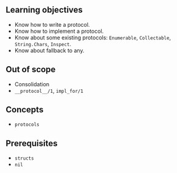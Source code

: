 ## Learning objectives

- Know how to write a protocol.
- Know how to implement a protocol.
- Know about some existing protocols: `Enumerable`, `Collectable`, `String.Chars`, `Inspect`.
- Know about fallback to any.

## Out of scope

- Consolidation
- `__protocol__/1`, `impl_for/1`

## Concepts

- `protocols`

## Prerequisites

- `structs`
- `nil`
